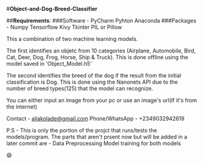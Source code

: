#**Object-and-Dog-Breed-Classifier**

##**Requirements**:
###Software - 
  PyCharm
  Pyhton
  Anaconda
###Packages - 
  Numpy
  Tensorflow
  Kivy
  Tkinter
  PIL or Pillow

This a combination of two machine learning models.

The first identifies an objetc from 10 categories (Airplane, Automobile, Bird, Cat, Deer, Dog, Frog, Horse, Ship & Truck). This is done offline using the model saved in 'Object_Model.h5'

The second identifies the breed of the dog if the result from the initial classification is Dog. This is done using the Nanonets API due to the number of breed types(125) that the model can recognize.

You can either input an image from your pc or use an image's url(If it's from the internet)

Contact - 
aliakolade@gmail.com
Phone/WhatsApp - +2349032942619

P.S - 
This is only the portion of the projct that runs/tests the models/program.
The parts that aren't prsent now but will be added in a later commit are - 
Data Preprocessing
Model training for both models

:smile: